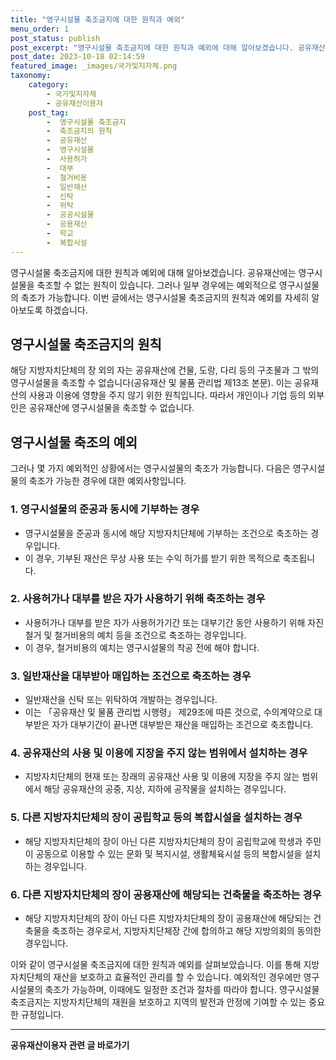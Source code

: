 ```yaml
---
title: "영구시설물 축조금지에 대한 원칙과 예외"
menu_order: 1
post_status: publish
post_excerpt: "영구시설물 축조금지에 대한 원칙과 예외에 대해 알아보겠습니다. 공유재산에는 영구시설물을 축조할 수 없는 원칙이 있습니다. 그러나 일부 경우에는 예외적으로 영구시설물의 축조가 가능합니다. 이번 글에서는 영구시설물 축조금지의 원칙과 예외를 자세히 알아보도록 하겠습니다."
post_date: 2023-10-18 02:14:59
featured_image: _images/국가및지자체.png
taxonomy:
    category:
        - 국가및지자체
        - 공유재산이용자
    post_tag:
        -  영구시설물 축조금지
        -  축조금지의 원칙
        -  공유재산
        -  영구시설물
        -  사용허가
        -  대부
        -  철거비용
        -  일반재산
        -  신탁
        -  위탁
        -  공공시설물
        -  공용재산
        -  학교
        -  복합시설
---
```



영구시설물 축조금지에 대한 원칙과 예외에 대해 알아보겠습니다. 공유재산에는 영구시설물을 축조할 수 없는 원칙이 있습니다. 그러나 일부 경우에는 예외적으로 영구시설물의 축조가 가능합니다. 이번 글에서는 영구시설물 축조금지의 원칙과 예외를 자세히 알아보도록 하겠습니다.

## 영구시설물 축조금지의 원칙

해당 지방자치단체의 장 외의 자는 공유재산에 건물, 도랑, 다리 등의 구조물과 그 밖의 영구시설물을 축조할 수 없습니다(공유재산 및 물품 관리법 제13조 본문). 이는 공유재산의 사용과 이용에 영향을 주지 않기 위한 원칙입니다. 따라서 개인이나 기업 등의 외부인은 공유재산에 영구시설물을 축조할 수 없습니다.

## 영구시설물 축조의 예외

그러나 몇 가지 예외적인 상황에서는 영구시설물의 축조가 가능합니다. 다음은 영구시설물의 축조가 가능한 경우에 대한 예외사항입니다.

### 1. 영구시설물의 준공과 동시에 기부하는 경우

- 영구시설물을 준공과 동시에 해당 지방자치단체에 기부하는 조건으로 축조하는 경우입니다. 
- 이 경우, 기부된 재산은 무상 사용 또는 수익 허가를 받기 위한 목적으로 축조됩니다.

### 2. 사용허가나 대부를 받은 자가 사용하기 위해 축조하는 경우

- 사용허가나 대부를 받은 자가 사용허가기간 또는 대부기간 동안 사용하기 위해 자진 철거 및 철거비용의 예치 등을 조건으로 축조하는 경우입니다.
- 이 경우, 철거비용의 예치는 영구시설물의 착공 전에 해야 합니다.

### 3. 일반재산을 대부받아 매입하는 조건으로 축조하는 경우

- 일반재산을 신탁 또는 위탁하여 개발하는 경우입니다.
- 이는 「공유재산 및 물품 관리법 시행령」 제29조에 따른 것으로, 수의계약으로 대부받은 자가 대부기간이 끝나면 대부받은 재산을 매입하는 조건으로 축조합니다.

### 4. 공유재산의 사용 및 이용에 지장을 주지 않는 범위에서 설치하는 경우

- 지방자치단체의 현재 또는 장래의 공유재산 사용 및 이용에 지장을 주지 않는 범위에서 해당 공유재산의 공중, 지상, 지하에 공작물을 설치하는 경우입니다.

### 5. 다른 지방자치단체의 장이 공립학교 등의 복합시설을 설치하는 경우

- 해당 지방자치단체의 장이 아닌 다른 지방자치단체의 장이 공립학교에 학생과 주민이 공동으로 이용할 수 있는 문화 및 복지시설, 생활체육시설 등의 복합시설을 설치하는 경우입니다.

### 6. 다른 지방자치단체의 장이 공용재산에 해당되는 건축물을 축조하는 경우

- 해당 지방자치단체의 장이 아닌 다른 지방자치단체의 장이 공용재산에 해당되는 건축물을 축조하는 경우로서, 지방자치단체장 간에 합의하고 해당 지방의회의 동의한 경우입니다.

이와 같이 영구시설물 축조금지에 대한 원칙과 예외를 살펴보았습니다. 이를 통해 지방자치단체의 재산을 보호하고 효율적인 관리를 할 수 있습니다. 예외적인 경우에만 영구시설물의 축조가 가능하며, 이때에도 일정한 조건과 절차를 따라야 합니다. 영구시설물 축조금지는 지방자치단체의 재원을 보호하고 지역의 발전과 안정에 기여할 수 있는 중요한 규정입니다.

<!-- wp:separator -->
<hr class="wp-block-separator has-alpha-channel-opacity"/>
<!-- /wp:separator -->

<!-- wp:group {"backgroundColor":"base","layout":{"type":"constrained"}} -->
<div class="wp-block-group has-base-background-color has-background"><!-- wp:paragraph {"align":"center","fontSize":"medium"} -->
<p class="has-text-align-center has-large-font-size"><strong>공유재산이용자 관련 글 바로가기</strong></p>
<!-- /wp:paragraph -->


<!-- wp:latest-posts
{"categories":[{"id":1570,"count":19,"description":"","link":"https://uknowlaw.com/category/%ea%b3%b5%ec%9c%a0%ec%9e%ac%ec%82%b0%ec%9d%b4%ec%9a%a9%ec%9e%90/","name":"공유재산이용자","slug":"공유재산이용자","taxonomy":"category","parent":0,"meta":[],"_links":{"self":[{"href":"https://uknowlaw.com/wp-json/wp/v2/categories/1570"}],"collection":[{"href":"https://uknowlaw.com/wp-json/wp/v2/categories"}],"about":[{"href":"https://uknowlaw.com/wp-json/wp/v2/taxonomies/category"}],"wp:post_type":[{"href":"https://uknowlaw.com/wp-json/wp/v2/posts?categories=1570"}],"curies":[{"name":"wp","href":"https://api.w.org/{rel}","templated":true}]}}],"postsToShow":100,"excerptLength":28,"postLayout":"grid","columns":2,"featuredImageAlign":"left","featuredImageSizeSlug":"large","fontSize":"small"} /--></div>
<!-- /wp:group -->